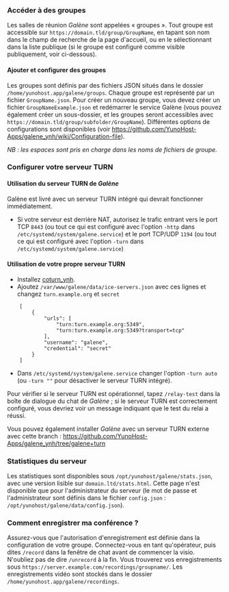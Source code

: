 ### Accéder à des groupes

Les salles de réunion *Galène* sont appelées « groupes ». Tout groupe est accessible sur `https://domain.tld/group/GroupName`, en tapant son nom dans le champ de recherche de la page d'accueil, ou en le sélectionnant dans la liste publique (si le groupe est configuré comme visible publiquement, voir ci-dessous).

#### Ajouter et configurer des groupes

Les groupes sont définis par des fichiers JSON situés dans le dossier `/home/yunohost.app/galene/groups`. Chaque groupe est représenté par un fichier `GroupName.json`.
Pour créer un nouveau groupe, vous devez créer un fichier `GroupNameExample.json` et redémarrer le service Galène (vous pouvez également créer un sous-dossier, et les groupes seront accessibles avec` https://domain.tld/group/subfolder/GroupName`). Différentes options de configurations sont disponibles (voir https://github.com/YunoHost-Apps/galene_ynh/wiki/Configuration-file).

*NB : les espaces sont pris en charge dans les noms de fichiers de groupe.* 

### Configurer votre serveur TURN

#### Utilisation du serveur TURN de *Galène*
Galène est livré avec un serveur TURN intégré qui devrait fonctionner immédiatement.
- Si votre serveur est derrière NAT, autorisez le trafic entrant vers le port TCP `8443` (ou tout ce qui est configuré avec l'option `-http` dans `/etc/systemd/system/galene.service`) et le port TCP/UDP `1194` (ou tout ce qui est configuré avec l'option `-turn` dans `/etc/systemd/system/galene.service`)

#### Utilisation de votre propre serveur TURN
- Installez [coturn_ynh](https://github.com/YunoHost-Apps/coturn_ynh).
- Ajoutez `/var/www/galene/data/ice-servers.json` avec ces lignes et changez `turn.example.org` et `secret`

```
    [
        {
            "urls": [
                "turn:turn.example.org:5349",
                "turn:turn.example.org:5349?transport=tcp"
            ],
            "username": "galene",
            "credential": "secret"
        }
    ]
``` 
- Dans `/etc/systemd/system/galene.service` changer l'option `-turn auto` (ou `-turn ""` pour désactiver le serveur TURN intégré). 

Pour vérifier si le serveur TURN est opérationnel, tapez `/relay-test` dans la boîte de dialogue du chat de *Galène* ; si le serveur TURN est correctement configuré, vous devriez voir un message indiquant que le test du relai a réussi.

Vous pouvez également installer *Galène* avec un serveur TURN externe avec cette branch : https://github.com/YunoHost-Apps/galene_ynh/tree/galene+turn

### Statistiques du serveur

Les statistiques sont disponibles sous `/opt/yunohost/galene/stats.json`, avec une version lisible sur `domain.ltd/stats.html`. Cette page n'est disponible que pour l'administrateur du serveur (le mot de passe et l'administrateur sont définis dans le fichier `config.json` : `/opt/yunohost/galene/data/config.json`).

### Comment enregistrer ma conférence ?

Assurez-vous que l'autorisation d'enregistrement est définie dans la configuration de votre groupe. Connectez-vous en tant qu'opérateur, puis dites `/record` dans la fenêtre de chat avant de commencer la visio. N'oubliez pas de dire `/unrecord` à la fin. Vous trouverez vos enregistrements sous `https://server.example.com/recordings/groupname/`. Les enregistrements vidéo sont stockés dans le dossier `/home/yunohost.app/galene/recordings`. 
